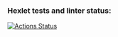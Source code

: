 ### Hexlet tests and linter status:
[![Actions Status](https://github.com/St4Omil/qa-engineer-project-85/workflows/hexlet-check/badge.svg)](https://github.com/St4Omil/qa-engineer-project-85/actions)